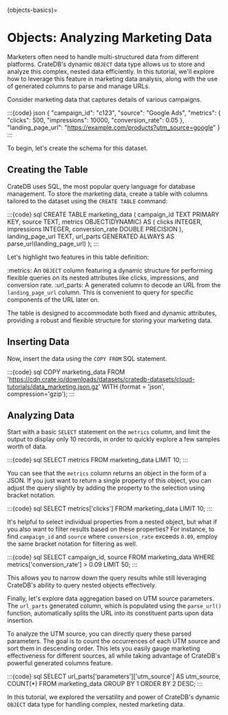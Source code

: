 (objects-basics)=

# Objects: Analyzing Marketing Data

Marketers often need to handle multi-structured data from different platforms.
CrateDB's dynamic `OBJECT` data type allows us to store and analyze this complex,
nested data efficiently. In this tutorial, we'll explore how to leverage this
feature in marketing data analysis, along with the use of generated columns to
parse and manage URLs.

Consider marketing data that captures details of various campaigns.

:::{code} json
{
    "campaign_id": "c123",
    "source": "Google Ads",
    "metrics": {
        "clicks": 500,
        "impressions": 10000,
        "conversion_rate": 0.05
    },
    "landing_page_url": "https://example.com/products?utm_source=google"
}
:::

To begin, let's create the schema for this dataset.

## Creating the Table

CrateDB uses SQL, the most popular query language for database management. To
store the marketing data, create a table with columns tailored to the
dataset using the `CREATE TABLE` command:

:::{code} sql
CREATE TABLE marketing_data (
    campaign_id TEXT PRIMARY KEY,
    source TEXT,
    metrics OBJECT(DYNAMIC) AS (
        clicks INTEGER,
        impressions INTEGER,
        conversion_rate DOUBLE PRECISION
    ),
    landing_page_url TEXT,
    url_parts GENERATED ALWAYS AS parse_url(landing_page_url)
);
:::

Let's highlight two features in this table definition:

:metrics: An `OBJECT` column featuring a dynamic structure for
  performing flexible queries on its nested attributes like
  clicks, impressions, and conversion rate.
:url_parts: A generated column to
  decode an URL from the `landing_page_url` column. This is convenient
  to query for specific components of the URL later on.

The table is designed to accommodate both fixed and dynamic attributes,
providing a robust and flexible structure for storing your marketing data.


## Inserting Data

Now, insert the data using the `COPY FROM` SQL statement.

:::{code} sql
COPY marketing_data
FROM 'https://cdn.crate.io/downloads/datasets/cratedb-datasets/cloud-tutorials/data_marketing.json.gz'
WITH (format = 'json', compression='gzip');
:::

## Analyzing Data

Start with a basic `SELECT` statement on the `metrics` column, and limit the
output to display only 10 records, in order to quickly explore a few samples
worth of data.

:::{code} sql
SELECT metrics
FROM marketing_data
LIMIT 10;
:::

You can see that the `metrics` column returns an object in the form of a JSON.
If you just want to return a single property of this object, you can adjust the
query slightly by adding the property to the selection using bracket notation.

:::{code} sql
SELECT metrics['clicks']
FROM marketing_data
LIMIT 10;
:::

It's helpful to select individual properties from a nested object, but what if
you also want to filter results based on these properties? For instance, to find
`campaign_id` and `source` where `conversion_rate` exceeds `0.09`, employ
the same bracket notation for filtering as well.

:::{code} sql
SELECT campaign_id, source
FROM marketing_data
WHERE metrics['conversion_rate'] > 0.09
LIMIT 50;
:::

This allows you to narrow down the query results while still leveraging CrateDB's
ability to query nested objects effectively.

Finally, let's explore data aggregation based on UTM source parameters. The
`url_parts` generated column, which is populated using the `parse_url()`
function, automatically splits the URL into its constituent parts upon data
insertion.

To analyze the UTM source, you can directly query these parsed parameters. The
goal is to count the occurrences of each UTM source and sort them in descending
order. This lets you easily gauge marketing effectiveness for different sources,
all while taking advantage of CrateDB's powerful generated columns feature.

:::{code} sql
SELECT
    url_parts['parameters']['utm_source'] AS utm_source,
    COUNT(*)
FROM marketing_data
GROUP BY 1
ORDER BY 2 DESC;
:::

In this tutorial, we explored the versatility and power of CrateDB's dynamic
`OBJECT` data type for handling complex, nested marketing data.
